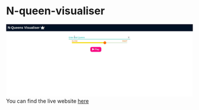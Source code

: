 # N-queen-visualiser
<img src="https://raw.githubusercontent.com/starksteve/N-queen-visualiser/main/visualisation.gif"></img>
You can find the live website <a href="https://starksteve.github.io/N-queen-visualiser/">here</a>
